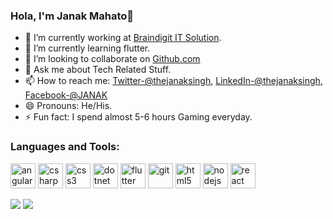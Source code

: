 ### Hola, I'm Janak Mahato👋


- 🔭 I’m currently working at [Braindigit IT Solution](http://braindigit.com/).
- 🌱 I’m currently learning  flutter.
- 👯 I’m looking to collaborate on [Github.com](https://github.com/erjanakmahato)
- 💬 Ask me about Tech Related Stuff.
- 📫 How to reach me: [Twitter-@thejanaksingh](https://twitter.com/thejanaksingh), [LinkedIn-@thejanaksingh](https://www.linkedin.com/in/thejanaksingh/), [Facebook-@JANAK](https://www.facebook.com/janak.singh.9212301)
- 😄 Pronouns: He/His.
- ⚡ Fun fact: I spend almost 5-6 hours Gaming everyday.

### Languages and Tools:
<p align="left"><img src="https://devicons.github.io/devicon/devicon.git/icons/angularjs/angularjs-original.svg" alt="angularjs" width="40" height="40"/> <img src="https://devicons.github.io/devicon/devicon.git/icons/csharp/csharp-original.svg" alt="csharp" width="40" height="40"/> <img src="https://devicons.github.io/devicon/devicon.git/icons/css3/css3-original-wordmark.svg" alt="css3" width="40" height="40"/> <img src="https://devicons.github.io/devicon/devicon.git/icons/dot-net/dot-net-original-wordmark.svg" alt="dotnet" width="40" height="40"/> <img src="https://www.vectorlogo.zone/logos/flutterio/flutterio-icon.svg" alt="flutter" width="40" height="40"/> <img src="https://www.vectorlogo.zone/logos/git-scm/git-scm-icon.svg" alt="git" width="40" height="40"/> <img src="https://devicons.github.io/devicon/devicon.git/icons/html5/html5-original-wordmark.svg" alt="html5" width="40" height="40"/> <img src="https://devicons.github.io/devicon/devicon.git/icons/nodejs/nodejs-original-wordmark.svg" alt="nodejs" width="40" height="40"/> <img src="https://devicons.github.io/devicon/devicon.git/icons/react/react-original-wordmark.svg" alt="react" width="40" height="40"/></p>


<img src="https://github-readme-stats.vercel.app/api/top-langs/?username=erjanakmahato&layout=compact&hide=html&theme=dark&hide_langs_below=1" style="max-width:100%;">

<img src="https://github-readme-stats.vercel.app/api?username=erjanakmahato&&show_icons=true&title_color=ffffff&icon_color=bb2acf&text_color=daf7dc&bg_color=191919">
